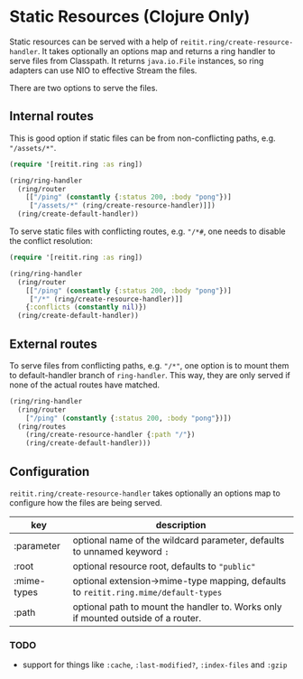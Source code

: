 # Static Resources (Clojure Only)

Static resources can be served with a help of `reitit.ring/create-resource-handler`. It takes optionally an options map and returns a ring handler to serve files from Classpath. It returns `java.io.File` instances, so ring adapters can use NIO to effective Stream the files.

There are two options to serve the files.

## Internal routes

This is good option if static files can be from non-conflicting paths, e.g. `"/assets/*"`.


```clj
(require '[reitit.ring :as ring])

(ring/ring-handler
  (ring/router
    [["/ping" (constantly {:status 200, :body "pong"})]
     ["/assets/*" (ring/create-resource-handler)]])
  (ring/create-default-handler))
```

To serve static files with conflicting routes, e.g. `"/*#`, one needs to disable the conflict resolution:

```clj
(require '[reitit.ring :as ring])

(ring/ring-handler
  (ring/router
    [["/ping" (constantly {:status 200, :body "pong"})]
     ["/*" (ring/create-resource-handler)]]
    {:conflicts (constantly nil)})
  (ring/create-default-handler))
```

## External routes

To serve files from conflicting paths, e.g. `"/*"`, one option is to mount them to default-handler branch of `ring-handler`. This way, they are only served if none of the actual routes have matched.


```clj
(ring/ring-handler
  (ring/router
    ["/ping" (constantly {:status 200, :body "pong"})])
  (ring/routes
    (ring/create-resource-handler {:path "/"})
    (ring/create-default-handler)))
```

## Configuration

`reitit.ring/create-resource-handler` takes optionally an options map to configure how the files are being served.

| key          | description |
| -------------|-------------|
| :parameter   | optional name of the wildcard parameter, defaults to unnamed keyword `:`
| :root        | optional resource root, defaults to `"public"`
| :mime-types  | optional extension->mime-type mapping, defaults to `reitit.ring.mime/default-types`
| :path        | optional path to mount the handler to. Works only if mounted outside of a router.

### TODO

* support for things like `:cache`, `:last-modified?`, `:index-files` and `:gzip`
